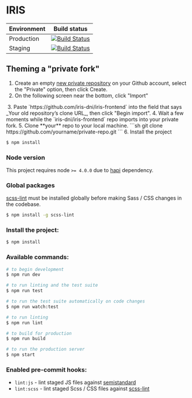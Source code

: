 # IRIS

| Environment | Build status |
|-------------|--------------|
| Production  | [![Build Status](https://travis-ci.org/iris-dni/iris-frontend.svg?branch=master)](https://travis-ci.org/iris-dni/iris-frontend) |
| Staging     | [![Build Status](https://travis-ci.org/iris-dni/iris-frontend.svg?branch=staging)](https://travis-ci.org/iris-dni/iris-frontend)

## Theming a "private fork"

1. Create an empty [new private repository](https://github.com/new) on your Github account, select the "Private" option, then click Create.
2. On the following screen near the bottom, click "Import"
<img alt="" src="https://cloud.githubusercontent.com/assets/547148/18585656/80543416-7c18-11e6-8ecf-017cd85923c1.png">
3. Paste `https://github.com/iris-dni/iris-frontend` into the field that says _Your old repository’s clone URL_, then click "Begin import".
4. Wait a few moments while the `iris-dni/iris-frontend` repo imports into your private fork.
5. Clone **your** repo to your local machine.
```sh
git clone https://github.com/yourname/private-repo.git
```
6. Install the project

```sh
$ npm install
```

### Node version

This project requires node `>= 4.0.0` due to [hapi](https://github.com/hapijs/hapi/blob/master/package.json) dependency.

### Global packages

[scss-lint](https://github.com/brigade/scss-lint) must be installed globally before making Sass / CSS changes in the codebase.

```sh
$ npm install -g scss-lint
```

### Install the project:

```sh
$ npm install
```

### Available commands:

```sh
# to begin development
$ npm run dev

# to run linting and the test suite
$ npm run test

# to run the test suite automatically on code changes
$ npm run watch:test

# to run linting
$ npm run lint

# to build for production
$ npm run build

# to run the production server
$ npm start
```

### Enabled pre-commit hooks:

- `lint:js` - lint staged JS files against [semistandard](https://github.com/Flet/semistandard)
- `lint:scss` - lint staged Scss / CSS files against [scss-lint](https://github.com/brigade/scss-lint)
